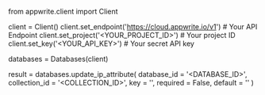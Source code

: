 from appwrite.client import Client

client = Client()
client.set_endpoint('https://cloud.appwrite.io/v1') # Your API Endpoint
client.set_project('&lt;YOUR_PROJECT_ID&gt;') # Your project ID
client.set_key('&lt;YOUR_API_KEY&gt;') # Your secret API key

databases = Databases(client)

result = databases.update_ip_attribute(
    database_id = '<DATABASE_ID>',
    collection_id = '<COLLECTION_ID>',
    key = '',
    required = False,
    default = ''
)
